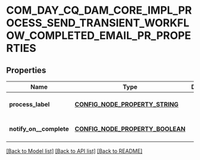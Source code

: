 # COM_DAY_CQ_DAM_CORE_IMPL_PROCESS_SEND_TRANSIENT_WORKFLOW_COMPLETED_EMAIL_PR_PROPERTIES

## Properties
Name | Type | Description | Notes
------------ | ------------- | ------------- | -------------
**process_label** | [**CONFIG_NODE_PROPERTY_STRING**](configNodePropertyString.md) |  | [optional] [default to null]
**notify_on__complete** | [**CONFIG_NODE_PROPERTY_BOOLEAN**](configNodePropertyBoolean.md) |  | [optional] [default to null]

[[Back to Model list]](../README.md#documentation-for-models) [[Back to API list]](../README.md#documentation-for-api-endpoints) [[Back to README]](../README.md)


